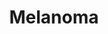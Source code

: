 ---
annotations:
- type: Disease Ontology
  value: melanoma
authors:
- Khanspers
- MaintBot
- Eweitz
- Finterly
description: Melanoma, or malignant melanoma, is a highly aggressive cancer that develops
  in melanocytes. Many genes have been found to be mutated or amplified in melanoma,
  with the most commonly mutated genes being BRAF, CDKN2A, NRAS and TP53. MAPK and
  PI3K/Akt signaling are central to melanoma.   This pathway is a summary of information
  from figures 1 and 2 from [https://www.ncbi.nlm.nih.gov/pmc/articles/PMC6520749/
  Kunz and Vera] and supplemented with information from [https://www.kegg.jp/dbget-bin/www_bget?pathway+hsa05218
  KEGG].   CDKN2A is frequently mutated in melanoma and germline mutations are associated
  with an increased susceptibility of developing skin cancer. The CDKN2A encodes two
  proteins, p16 (INK4A) and p14ARF, with different functions. p16 binds to CDK4, which
  prevents phosphorylation of Rb, thereby controlling the G1 to S transition. Without
  functioning p16, G1 to S transition can proceed. p14ARF is central to cell cycle
  regulation, inhibiting MDM2, which normally degrades p53, so loss of p14ARF has
  a similar effect to loss of p53.
last-edited: 2021-06-22
organisms:
- Homo sapiens
redirect_from:
- /index.php/Pathway:WP4685
- /instance/WP4685
schema-jsonld:
- '@context': https://schema.org/
  '@id': https://wikipathways.github.io/pathways/WP4685.html
  '@type': Dataset
  creator:
    '@type': Organization
    name: WikiPathways
  description: Melanoma, or malignant melanoma, is a highly aggressive cancer that
    develops in melanocytes. Many genes have been found to be mutated or amplified
    in melanoma, with the most commonly mutated genes being BRAF, CDKN2A, NRAS and
    TP53. MAPK and PI3K/Akt signaling are central to melanoma.   This pathway is a
    summary of information from figures 1 and 2 from [https://www.ncbi.nlm.nih.gov/pmc/articles/PMC6520749/
    Kunz and Vera] and supplemented with information from [https://www.kegg.jp/dbget-bin/www_bget?pathway+hsa05218
    KEGG].   CDKN2A is frequently mutated in melanoma and germline mutations are associated
    with an increased susceptibility of developing skin cancer. The CDKN2A encodes
    two proteins, p16 (INK4A) and p14ARF, with different functions. p16 binds to CDK4,
    which prevents phosphorylation of Rb, thereby controlling the G1 to S transition.
    Without functioning p16, G1 to S transition can proceed. p14ARF is central to
    cell cycle regulation, inhibiting MDM2, which normally degrades p53, so loss of
    p14ARF has a similar effect to loss of p53.
  keywords:
  - PIK3R3
  - CREB1
  - MAP2K2
  - RB1
  - PAK1
  - AKT2
  - ELK1
  - p16 INK4a
  - NF1
  - PIK3CA
  - CALM1
  - PIK3CB
  - KRAS
  - GRB2
  - PIK3R1
  - CALML4
  - ARAF
  - CALM3
  - SOS2
  - GRM3
  - KIT
  - PREX2
  - NRAS
  - PIK3R2
  - BRAF
  - CDK4
  - 'p14 ARF '
  - Actin Cytoskeleton
  - RAC1
  - AKT1
  - PIK3CD
  - Vemurafenib
  - E2F1
  - RAF1
  - HRAS
  - FOS
  - BAX
  - PTEN
  - POLK
  - BAK1
  - GADD45A
  - MAP2K1
  - VCL
  - CALML3
  - Dabrafenib
  - Signaling
  - CALML5
  - CDKN1A
  - BAD
  - CDK6
  - MDM2
  - CDH1
  - MITF
  - GADD45G
  - Cobimetinib
  - Sorafenib
  - GRIN2A
  - 'p38 MAPK '
  - E2F2
  - Binimetinib
  - AKT3
  - Regorafenib
  - MP1
  - (CDKN2A)
  - TP53
  - 'Regulation of '
  - CCND1
  - PIP3
  - STK19
  - MAPK3
  - KDR
  - CALML6
  - MAPK1
  - DDB2
  - GADD45B
  - ETS1
  - E2F3
  - SOS1
  - SHC2
  - ERBB4
  - CALM2
  license: CC0
  name: Melanoma
seo: CreativeWork
title: Melanoma
wpid: WP4685
---